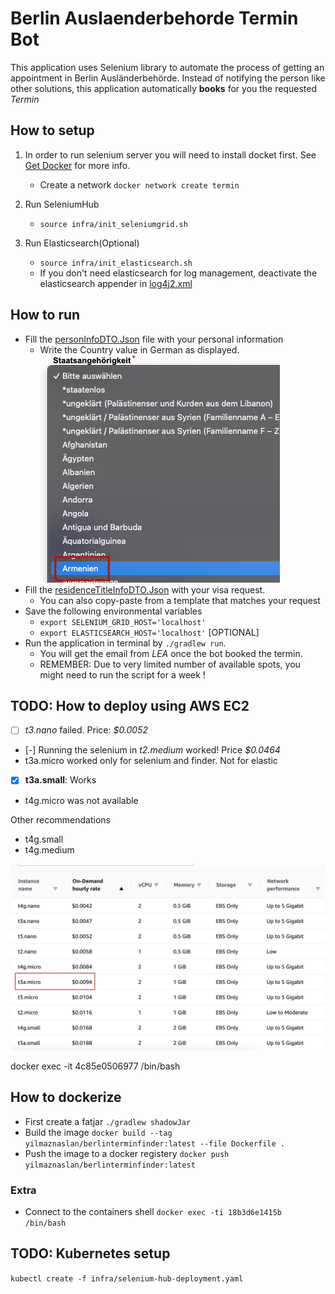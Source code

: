 # Berlin Auslaenderbehorde Termin Bot

This application uses Selenium library to automate the process of getting an appointment in Berlin Ausländerbehörde.
Instead of notifying the person like other solutions, this application automatically **books** for you the requested *Termin*


## How to setup
1. In order to run selenium server you will need to install docket first. See [Get Docker](https://docs.docker.com/get-docker/) for more info.
   - Create a network `docker network create termin`
   
2. Run SeleniumHub 
   - `source infra/init_seleniumgrid.sh`

3. Run Elasticsearch(Optional) 
   - `source infra/init_elasticsearch.sh`
   - If you don't need elasticsearch for log management, deactivate the elasticsearch appender in [log4j2.xml](src/main/resources/log4j2.xml)

## How to run
- Fill the [personInfoDTO.Json](src/main/resources/personalInfoDTO.json) file with your personal information
  - Write the Country value in German as displayed.![img](doc/countryName.png) 
- Fill the [residenceTitleInfoDTO.Json](src/main/resources/residentTitleInfoDTO.json) with your visa request.
  - You can also copy-paste from a template that matches your request
- Save the following environmental variables 
  - `export SELENIUM_GRID_HOST='localhost'`
  - `export ELASTICSEARCH_HOST='localhost'` [OPTIONAL]  
- Run the application in terminal by `./gradlew run`.
  - You will get the email from *LEA* once the bot booked the termin. 
  - REMEMBER: Due to very limited number of available spots, you might need to run the script for a week !

## TODO: How to deploy using AWS EC2 

- [ ] *t3.nano* failed.   Price: *$0.0052*
- [-] Running the selenium in *t2.medium* worked! Price  *$0.0464*
- t3a.micro worked only for selenium and finder. Not for elastic
- [x] **t3a.small**: Works
- t4g.micro was not available

Other recommendations
- t4g.small
- t4g.medium

![](doc/ec2_price.png)

docker exec -it 4c85e0506977 /bin/bash

## How to dockerize
- First create a fatjar `./gradlew shadowJar`
- Build the image `docker build --tag yilmaznaslan/berlinterminfinder:latest --file Dockerfile .`
- Push the image to a docker registery `docker push yilmaznaslan/berlinterminfinder:latest`

### Extra
- Connect to the containers shell `docker exec -ti 18b3d6e1415b /bin/bash`

## TODO: Kubernetes setup
`kubectl create -f infra/selenium-hub-deployment.yaml`